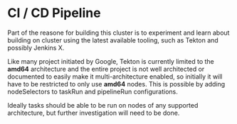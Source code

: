 # CI / CD Pipeline

Part of the reasone for building this cluster is to experiment and learn about building on cluster using the latest available tooling, such as Tekton and possibly Jenkins X.

Like many project initiated by Google, Tekton is currently limited to the **amd64** architecture and the entire project is not well architected or documented to easily make it multi-architecture enabled, so initially it will have to be restricted to only use **amd64** nodes.  This is possible by adding nodeSelectors to taskRun and pipelineRun configurations.

Ideally tasks should be able to be run on nodes of any supported architecture, but further investigation will need to be done.
